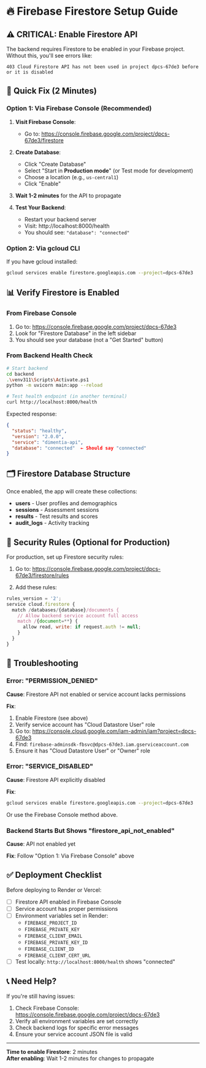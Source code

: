 # 🔥 Firebase Firestore Setup Guide

## ⚠️ CRITICAL: Enable Firestore API

The backend requires Firestore to be enabled in your Firebase project. Without this, you'll see errors like:

```
403 Cloud Firestore API has not been used in project dpcs-67de3 before or it is disabled
```

## 🎯 Quick Fix (2 Minutes)

### Option 1: Via Firebase Console (Recommended)

1. **Visit Firebase Console**:
   - Go to: https://console.firebase.google.com/project/dpcs-67de3/firestore

2. **Create Database**:
   - Click "Create Database"
   - Select "Start in **Production mode**" (or Test mode for development)
   - Choose a location (e.g., `us-central1`)
   - Click "Enable"

3. **Wait 1-2 minutes** for the API to propagate

4. **Test Your Backend**:
   - Restart your backend server
   - Visit: http://localhost:8000/health
   - You should see: `"database": "connected"`

### Option 2: Via gcloud CLI

If you have gcloud installed:

```bash
gcloud services enable firestore.googleapis.com --project=dpcs-67de3
```

## 📊 Verify Firestore is Enabled

### From Firebase Console

1. Go to: https://console.firebase.google.com/project/dpcs-67de3
2. Look for "Firestore Database" in the left sidebar
3. You should see your database (not a "Get Started" button)

### From Backend Health Check

```bash
# Start backend
cd backend
.\venv311\Scripts\Activate.ps1
python -m uvicorn main:app --reload

# Test health endpoint (in another terminal)
curl http://localhost:8000/health
```

Expected response:
```json
{
  "status": "healthy",
  "version": "2.0.0",
  "service": "dimentia-api",
  "database": "connected"  ← Should say "connected"
}
```

## 🗂️ Firestore Database Structure

Once enabled, the app will create these collections:

- **users** - User profiles and demographics
- **sessions** - Assessment sessions
- **results** - Test results and scores
- **audit_logs** - Activity tracking

## 🔐 Security Rules (Optional for Production)

For production, set up Firestore security rules:

1. Go to: https://console.firebase.google.com/project/dpcs-67de3/firestore/rules

2. Add these rules:

```javascript
rules_version = '2';
service cloud.firestore {
  match /databases/{database}/documents {
    // Allow backend service account full access
    match /{document=**} {
      allow read, write: if request.auth != null;
    }
  }
}
```

## 🚨 Troubleshooting

### Error: "PERMISSION_DENIED"

**Cause**: Firestore API not enabled or service account lacks permissions

**Fix**:
1. Enable Firestore (see above)
2. Verify service account has "Cloud Datastore User" role
3. Go to: https://console.cloud.google.com/iam-admin/iam?project=dpcs-67de3
4. Find: `firebase-adminsdk-fbsvc@dpcs-67de3.iam.gserviceaccount.com`
5. Ensure it has "Cloud Datastore User" or "Owner" role

### Error: "SERVICE_DISABLED"

**Cause**: Firestore API explicitly disabled

**Fix**:
```bash
gcloud services enable firestore.googleapis.com --project=dpcs-67de3
```

Or use the Firebase Console method above.

### Backend Starts But Shows "firestore_api_not_enabled"

**Cause**: API not enabled yet

**Fix**: Follow "Option 1: Via Firebase Console" above

## ✅ Deployment Checklist

Before deploying to Render or Vercel:

- [ ] Firestore API enabled in Firebase Console
- [ ] Service account has proper permissions
- [ ] Environment variables set in Render:
  - `FIREBASE_PROJECT_ID`
  - `FIREBASE_PRIVATE_KEY`
  - `FIREBASE_CLIENT_EMAIL`
  - `FIREBASE_PRIVATE_KEY_ID`
  - `FIREBASE_CLIENT_ID`
  - `FIREBASE_CLIENT_CERT_URL`
- [ ] Test locally: `http://localhost:8000/health` shows "connected"

## 📞 Need Help?

If you're still having issues:

1. Check Firebase Console: https://console.firebase.google.com/project/dpcs-67de3
2. Verify all environment variables are set correctly
3. Check backend logs for specific error messages
4. Ensure your service account JSON file is valid

---

**Time to enable Firestore**: 2 minutes  
**After enabling**: Wait 1-2 minutes for changes to propagate
